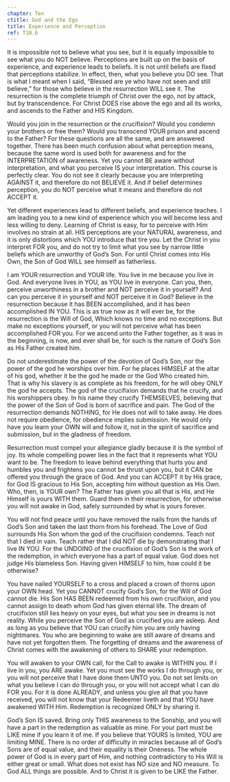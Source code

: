 ```yaml
---
chapter: Ten
ctitle: God and the Ego
title: Experience and Perception
ref: T10.6
---
```


It is impossible not to believe what you see, but it is equally
impossible to see what you do NOT believe. Perceptions are built up on
the basis of experience, and experience leads to beliefs. It is not
until beliefs are fixed that perceptions stabilize. In effect, then,
what you believe you DO see. That is what I meant when I said, “Blessed
are ye who have not seen and still believe,” for those who believe in
the resurrection WILL see it. The resurrection is the complete triumph
of Christ over the ego, not by attack, but by transcendence. For Christ
DOES rise above the ego and all its works, and ascends to the Father and
HIS Kingdom.

Would you join in the resurrection or the crucifixion? Would you condemn
your brothers or free them? Would you transcend YOUR prison and ascend
to the Father? For these questions are all the same, and are answered
together. There has been much confusion about what perception means,
because the same word is used both for awareness and for the
INTERPRETATION of awareness. Yet you cannot BE aware without
interpretation, and what you perceive IS your interpretation. This
course is perfectly clear. You do not see it clearly because you are
interpreting AGAINST it, and therefore do not BELIEVE it. And if belief
determines perception, you do NOT perceive what it means and therefore
do not ACCEPT it.

Yet different experiences lead to different beliefs, and experience
teaches. I am leading you to a new kind of experience which you will
become less and less willing to deny. Learning of Christ is easy, for to
perceive with Him involves no strain at all. HIS perceptions are your
NATURAL awareness, and it is only distortions which YOU introduce that
tire you. Let the Christ in you interpret FOR you, and do not try to
limit what you see by narrow little beliefs which are unworthy of God’s
Son. For until Christ comes into His Own, the Son of God WILL see
himself as fatherless.

I am YOUR resurrection and YOUR life. You live in me because you live in
God. And everyone lives in YOU, as YOU live in everyone. Can you, then,
perceive unworthiness in a brother and NOT perceive it in yourself? And
can you perceive it in yourself and NOT perceive it in God? Believe in
the resurrection because it has BEEN accomplished, and it has been
accomplished IN YOU. This is
as true now as it will ever be, for the resurrection is the Will of God,
Which knows no time and no exceptions. But make no exceptions yourself,
or you will not perceive what has been accomplished FOR you. For we
ascend unto the Father together, as it was in the beginning, is now, and
ever shall be, for such is the nature of God’s Son as His Father created
him.

Do not underestimate the power of the devotion of God’s Son, nor the
power of the god he worships over him. For he places HIMSELF at the
altar of his god, whether it be the god he made or the God Who created
him. That is why his slavery is as complete as his freedom, for he will
obey ONLY the god he accepts. The god of the crucifixion demands that he
crucify, and his worshippers obey. In his name they crucify THEMSELVES,
believing that the power of the Son of God is born of sacrifice and
pain. The God of the resurrection demands NOTHING, for He does not will
to take away. He does not require obedience, for obedience implies
submission. He would only have you learn your OWN will and follow it,
not in the spirit of sacrifice and submission, but in the gladness of
freedom.

Resurrection must compel your allegiance gladly because it is the symbol
of joy. Its whole compelling power lies in the fact that it represents
what YOU want to be. The freedom to leave behind everything that hurts
you and humbles you and frightens you cannot be thrust upon you, but it
CAN be offered you through the grace of God. And you can ACCEPT it by
His grace, for God IS gracious to His Son, accepting him without
question as His Own. Who, then, is YOUR own? The Father has given you
all that is His, and He Himself is yours WITH them. Guard them in their
resurrection, for otherwise you will not awake in God, safely surrounded
by what is yours forever.

You will not find peace until you have removed the nails from the hands
of God’s Son and taken the last thorn from his forehead. The Love of God
surrounds His Son whom the god of the crucifixion condemns. Teach not
that I died in vain. Teach rather that I did NOT die by demonstrating
that I live IN YOU. For the UNDOING of the crucifixion of God’s Son is
the work of the redemption, in which everyone has a part of equal value.
God does not judge His blameless Son. Having given HIMSELF to him, how
could it be otherwise?

You have nailed YOURSELF to a cross and placed a crown of thorns upon
your OWN head. Yet you CANNOT crucify God’s Son, for the Will of God
cannot die. His Son HAS BEEN redeemed from his own crucifixion, and you
cannot assign to death whom God has given eternal life. The dream of
crucifixion still lies heavy on your eyes, but what you see in dreams is
not reality. While you perceive the Son of God as crucified you are
asleep. And as long as you believe that YOU can crucify him you are only
having nightmares. You who are beginning to wake are still aware of
dreams and have not yet forgotten them. The forgetting of dreams and the
awareness of Christ comes with the awakening of others to SHARE your
redemption.

You will awaken to your OWN call, for the Call to awake is WITHIN you.
If I live in you, you ARE awake. Yet you must see the works I do through
you, or you will not perceive that I have done them UNTO you. Do not set
limits on what you believe I can do through you, or you will not accept
what I can do FOR you. For it is done ALREADY, and unless you give all
that you have received, you will not know that your Redeemer liveth and
that YOU have awakened WITH Him. Redemption is recognized ONLY by
sharing it.

God’s Son IS saved. Bring only THIS awareness to the Sonship, and you
will have a part in the redemption as valuable as mine. For your part
must be LIKE mine if you learn it of me. If you believe that YOURS is
limited, YOU are limiting MINE. There is no order of difficulty in
miracles because all of God’s Sons are of equal value, and their
equality is their Oneness. The whole power of God is in every part of
Him, and nothing contradictory to His Will is either great or small. What
does not exist has NO size and NO measure. To God ALL things are
possible. And to Christ it is given to be LIKE the Father.

